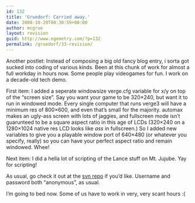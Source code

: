 ```yaml
---
id: 132
title: 'Gruedorf: Carried away.'
date: 2008-10-20T00:30:59+00:00
author: mcgrue
layout: revision
guid: http://www.egometry.com/?p=132
permalink: /gruedorf/33-revision/
---
```

Another postlet: Instead of composing a big old fancy blog entry, i sorta got sucked into coding of various kinds. Been at this chunk of work for almost a full workday in hours now. Some people play videogames for fun. I work on a decade-old tech demo.

First item: I added a seperate windowsize verge.cfg variable for x/y on top of the &#8220;screen size&#8221;. Say you want your game to be 320&#215;240, but want it to run in windowed mode. Every single computer that runs verge3 will have a minimum res of 800&#215;600, and even that&#8217;s small for the majority. automax makes an ugly-ass screen with lots of jaggies, and fullscreen mode isn&#8217;t guarunteed to be a square aspect ratio in this age of LCDs (320&#215;240 on a 1280&#215;1024 native res LCD looks like _ass_ in fullscreen.) So I added new variables to give you a playable window port of 640&#215;480 (or whatever you specify, really) so you can have your perfect aspect ratio and remain windowed. Whee!

Next item: I did a hella lot of scripting of the Lance stuff on Mt. Jujube. Yay for scripting!

As usual, go check it out at the <a href=http://www.verge-rpg.com/svn/sully/trunk/>svn repo</a> if you&#8217;d like. Username and password both &#8220;anonymous&#8221;, as usual.

I&#8217;m going to bed now. Some of us have to work in very, very scant hours :(